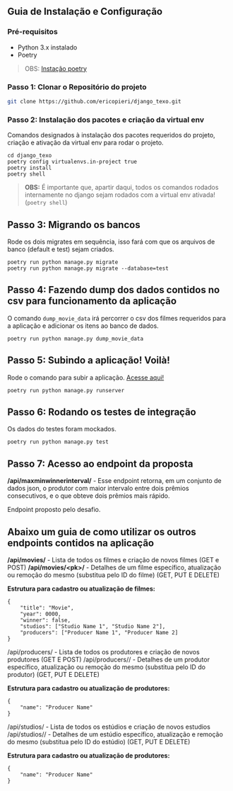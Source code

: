 ## Guia de Instalação e Configuração

### Pré-requisitos

- Python 3.x instalado
- Poetry

> OBS: [Instação poetry](https://python-poetry.org/docs/#installation)

### Passo 1: Clonar o Repositório do projeto

```bash
git clone https://github.com/ericopieri/django_texo.git
```

### Passo 2: Instalação dos pacotes e criação da virtual env

Comandos designados à instalação dos pacotes requeridos do projeto, criação e ativação da virtual env para rodar o projeto.

```
cd django_texo
poetry config virtualenvs.in-project true
poetry install
poetry shell
```

> **OBS:** É importante que, apartir daqui, todos os comandos rodados internamente no django sejam rodados com a virtual env ativada! (`poetry shell`)

## Passo 3: Migrando os bancos

Rode os dois migrates em sequência, isso fará com que os arquivos de banco (default e test) sejam criados.

```
poetry run python manage.py migrate
poetry run python manage.py migrate --database=test
```

## Passo 4: Fazendo dump dos dados contidos no csv para funcionamento da aplicação

O comando `dump_movie_data` irá percorrer o csv dos filmes requeridos para a aplicação e adicionar os itens ao banco de dados.

```
poetry run python manage.py dump_movie_data
```

## Passo 5: Subindo a aplicação! Voilà!

Rode o comando para subir a aplicação. [Acesse aqui!](http://localhost:8000/)

```
poetry run python manage.py runserver
```

## Passo 6: Rodando os testes de integração

Os dados do testes foram mockados.

```
poetry run python manage.py test
```

## Passo 7: Acesso ao endpoint da proposta

**/api/maxminwinnerinterval/** - Esse endpoint retorna, em um conjunto de dados json, o produtor com maior intervalo entre dois prêmios consecutivos, e o que
obteve dois prêmios mais rápido.

Endpoint proposto pelo desafio.

## Abaixo um guia de como utilizar os outros endpoints contidos na aplicação

**/api/movies/** - Lista de todos os filmes e criação de novos filmes (GET e POST)
**/api/movies/\<pk\>/** - Detalhes de um filme específico, atualização ou remoção do mesmo (substitua <pk> pelo ID do filme) (GET, PUT E DELETE)

**Estrutura para cadastro ou atualização de filmes:**<br>

```
{
    "title": "Movie",
    "year": 0000,
    "winner": false,
    "studios": ["Studio Name 1", "Studio Name 2"],
    "producers": ["Producer Name 1", "Producer Name 2]
}
```

/api/producers/ - Lista de todos os produtores e criação de novos produtores (GET E POST)
/api/producers/<pk>/ - Detalhes de um produtor específico, atualização ou remoção do mesmo (substitua <pk> pelo ID do produtor) (GET, PUT E DELETE)

**Estrutura para cadastro ou atualização de produtores:**<br>

```
{
    "name": "Producer Name"
}
```

/api/studios/ - Lista de todos os estúdios e criação de novos estudios
/api/studios/<pk>/ - Detalhes de um estúdio específico, atualização e remoção do mesmo (substitua <pk> pelo ID do estúdio) (GET, PUT E DELETE)

**Estrutura para cadastro ou atualização de produtores:**<br>

```
{
    "name": "Producer Name"
}
```
